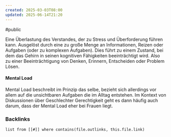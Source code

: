 ```yaml
---
created: 2025-03-03T08:00
updated: 2025-06-14T21:20
---
```

#public

Eine Überlastung des Verstandes, der zu Stress und Überforderung führen kann. Ausgelöst durch eine zu große Menge an Informationen, Reizen oder Aufgaben (oder zu komplexen Aufgaben). 
Dies führt zu einem Zustand, bei dem das Gehirn in seinen kognitiven Fähigkeiten beeinträchtigt wird. Also zu einer Beeinträchtigung von Denken, Erinnern, Entscheiden oder Problem Lösen. 

#### Mental Load
Mental Load beschreibt im Prinzip das selbe, bezieht sich allerdings vor allem auf die unsichtbaren Aufgaben die im Alltag entstehen. Im Kontext von Diskussionen über Geschlechter Gerechtigkeit geht es dann häufig auch darum, dass der Mental Load eher bei Frauen liegt. 


### Backlinks
```dataview 
list from [[#]] where contains(file.outlinks, this.file.link)
```

